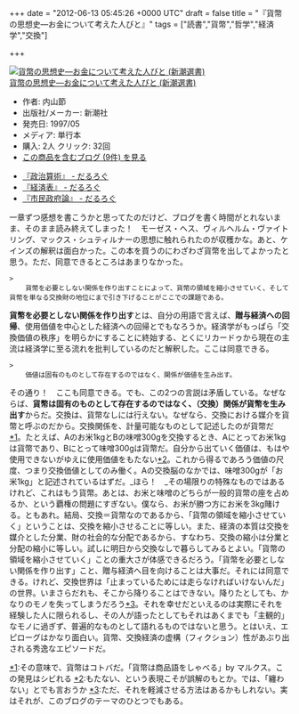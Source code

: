 
+++
date = "2012-06-13 05:45:26 +0000 UTC"
draft = false
title = "『貨幣の思想史―お金について考えた人びと』"
tags = ["読書","貨幣","哲学","経済学","交換"]

+++
<div class="hatena-asin-detail"><a href="http://www.amazon.co.jp/exec/obidos/ASIN/4106005158/bestylesnet-22/"><img src="http://ecx.images-amazon.com/images/I/41E9VPF76XL._SL160_.jpg" class="hatena-asin-detail-image" alt="貨幣の思想史―お金について考えた人びと (新潮選書)" title="貨幣の思想史―お金について考えた人びと (新潮選書)"/></a><div class="hatena-asin-detail-info"><a href="http://www.amazon.co.jp/exec/obidos/ASIN/4106005158/bestylesnet-22/">貨幣の思想史―お金について考えた人びと (新潮選書)</a><ul><li><span class="hatena-asin-detail-label">作者:</span> 内山節</li><li><span class="hatena-asin-detail-label">出版社/メーカー:</span> 新潮社</li><li><span class="hatena-asin-detail-label">発売日:</span> 1997/05</li><li><span class="hatena-asin-detail-label">メディア:</span> 単行本</li><li><span class="hatena-asin-detail-label">購入</span>: 2人 <span class="hatena-asin-detail-label">クリック</span>: 32回</li><li><a href="http://d.hatena.ne.jp/asin/4106005158/bestylesnet-22" target="_blank">この商品を含むブログ (9件) を見る</a></li></ul></div><div class="hatena-asin-detail-foot"></div></div>

<ul>
<li><a href="http://daruyanagi.hatenablog.com/entry/2012/05/23/080738">『政治算術』 - だるろぐ</a></li>
<li><a href="http://daruyanagi.hatenablog.com/entry/2012/06/04/012312">『経済表』 - だるろぐ</a></li>
<li><a href="http://daruyanagi.hatenablog.com/entry/2012/06/10/001051">『市民政府論』 - だるろぐ</a></li>
</ul>一章ずつ感想を書こうかと思ってたのだけど、ブログを書く時間がとれないまま、そのまま読み終えてしまった！　モーゼス・ヘス、ヴィルヘルム・ヴァイトリング、マックス・シュティルナーの思想に触れられたのが収穫かな。あと、ケインズの解釈は面白かった。この本を買うのにわざわざ貨幣を出してよかったと思う。ただ、同意できるところはあまりなかった。

    >
        貨幣を必要としない関係を作り出すことによって、貨幣の領域を縮小させていく、そして貨幣を単なる交換財の地位にまで引き下げることがここでの課題である。

    
**貨幣を必要としない関係を作り出す**とは、自分の用語で言えば、**贈与経済への回帰**、使用価値を中心とした経済への回帰とでもなろうか。経済学がもっぱら「交換価値の秩序」を明らかにすることに終始する、とくにリカードゥから現在の主流は経済学に至る流れを批判しているのだと解釈した。ここは同意できる。

    >
        価値は固有のものとして存在するのではなく、関係が価値を生み出す。

    
その通り！　ここも同意できる。でも、この2つの言説は矛盾している。なぜならば、**貨幣は固有のものとして存在するのではなく、（交換）関係が貨幣を生み出す**からだ。交換は、貨幣なしには行えない。なぜなら、交換における媒介を貨幣と呼ぶのだから。交換関係を、計量可能なものとして記述したのが貨幣だ<a href="#f1" name="fn1" title="その意味で、貨幣はコトバだ。「貨幣は商品語をしゃべる」by マルクス。この発見はシビれる">*1</a>。たとえば、Aのお米1kgとBの味噌300gを交換するとき、Aにとってお米1kgは貨幣であり、Bにとって味噌300gは貨幣だ。自分から出ていく価値は、もはや使用できないがゆえに使用価値をもたない<a href="#f2" name="fn2" title="もたない、という表現こそが誤解のもとか。では、「纏わない」とでも言おうか">*2</a>。これから得るであろう価値の尺度、つまり交換価値としてのみ働く。Aの交換脳のなかでは、味噌300gが「お米1kg」と記述されているはずだ。_ほら！　_その場限りの特殊なものではあるけれど、これはもう貨幣。あとは、お米と味噌のどちらが一般的貨幣の座を占めるか、という覇権の問題にすぎない。僕なら、お米が勝つ方にお米を3kg賭ける。ともあれ。結局、交換＝貨幣なのであるから、「貨幣の領域を縮小させていく」ということは、交換を縮小させることに等しい。また、経済の本質は交換を媒介とした分業、財の社会的な分配であるから、すなわち、交換の縮小は分業と分配の縮小に等しい。試しに明日から交換なしで暮らしてみるとよい。「貨幣の領域を縮小させていく」ことの重大さが体感できるだろう。「貨幣を必要としない関係を作り出す」こと、贈与経済へ目を向けることは大事だ。それには同意できる。けれど、交換世界は「止まっているためには走らなければいけないんだ」の世界。いまさらだれも、そこから降りることはできない。降りたとしても、かなりのモノを失ってしまうだろう<a href="#f3" name="fn3" title="ただ、それを軽減させる方法はあるかもしれない。実はそれが、このブログのテーマのひとつでもある。">*3</a>。それを幸せだといえるのは実際にそれを経験した人に限られるし、その人が語ったとしてもそれはあくまでも「主観的」なモノに過ぎず、普遍的なものとして語れるものではないと思う。とはいえ、エピローグはかなり面白い。貨幣、交換経済の虚構（フィクション）性があぶり出される秀逸なエピソードだ。
<div class="footnote">
<a href="#fn1" name="f1" class="footnote-number">*1</a><span class="footnote-delimiter">:</span><span class="footnote-text">その意味で、貨幣はコトバだ。「貨幣は商品語をしゃべる」by マルクス。この発見はシビれる</span>
<a href="#fn2" name="f2" class="footnote-number">*2</a><span class="footnote-delimiter">:</span><span class="footnote-text">もたない、という表現こそが誤解のもとか。では、「纏わない」とでも言おうか</span>
<a href="#fn3" name="f3" class="footnote-number">*3</a><span class="footnote-delimiter">:</span><span class="footnote-text">ただ、それを軽減させる方法はあるかもしれない。実はそれが、このブログのテーマのひとつでもある。</span>
</div>

